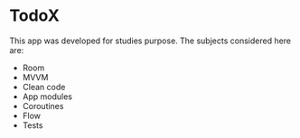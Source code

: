 # TodoX

This app was developed for studies purpose.
The subjects considered here are:
- Room
- MVVM
- Clean code
- App modules
- Coroutines
- Flow
- Tests
